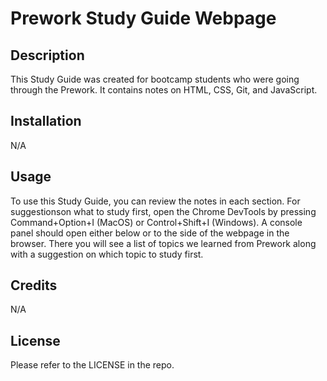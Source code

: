 # Prework Study Guide Webpage


## Description
This Study Guide was created for bootcamp students who were going through the Prework. It contains notes on HTML, CSS, Git, and JavaScript.

## Installation

N/A

## Usage

To use this Study Guide, you can review the notes in each section. For suggestionson what to study first, open the Chrome DevTools by pressing Command+Option+I (MacOS) or Control+Shift+I (Windows). A console panel should open either below or to the side of the webpage in the browser. There you will see a list of topics we learned from Prework along with a suggestion on which topic to study first.

## Credits

N/A

## License

Please refer to the LICENSE in the repo.